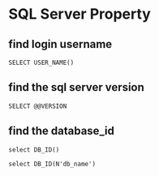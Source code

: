 # SQL Server Property

## find login username

    SELECT USER_NAME()

## find the sql server version

    SELECT @@VERSION

## find the database_id 

    select DB_ID()

    select DB_ID(N'db_name')